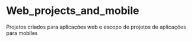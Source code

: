 # Web_projects_and_mobile
Projetos criados para aplicações web e escopo de projetos de aplicações para mobiles
